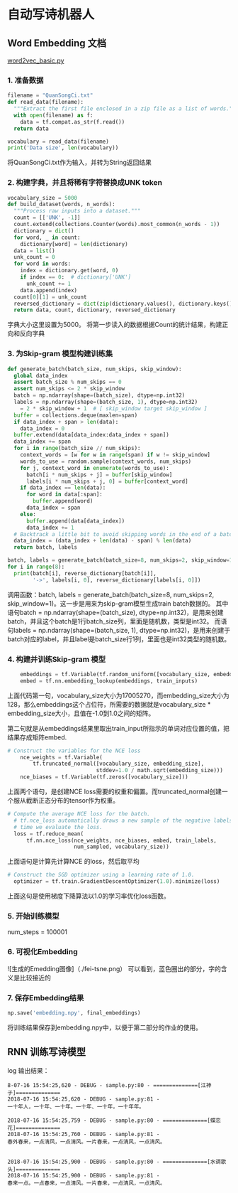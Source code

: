 # 自动写诗机器人

## Word Embedding 文档
[word2vec_basic.py](./word2vec_basic.py)

### 1. 准备数据
```python
filename = "QuanSongCi.txt"
def read_data(filename):
  """Extract the first file enclosed in a zip file as a list of words."""
  with open(filename) as f:
    data = tf.compat.as_str(f.read())
  return data

vocabulary = read_data(filename)
print('Data size', len(vocabulary))
```
将QuanSongCi.txt作为输入，并转为String返回结果

### 2. 构建字典，并且将稀有字符替换成UNK token
```python
vocabulary_size = 5000
def build_dataset(words, n_words):
  """Process raw inputs into a dataset."""
  count = [['UNK', -1]]
  count.extend(collections.Counter(words).most_common(n_words - 1))
  dictionary = dict()
  for word, _ in count:
    dictionary[word] = len(dictionary)
  data = list()
  unk_count = 0
  for word in words:
    index = dictionary.get(word, 0)
    if index == 0:  # dictionary['UNK']
      unk_count += 1
    data.append(index)
  count[0][1] = unk_count
  reversed_dictionary = dict(zip(dictionary.values(), dictionary.keys()))
  return data, count, dictionary, reversed_dictionary
```
字典大小这里设置为5000。
将第一步读入的数据根据Count的统计结果，构建正向和反向字典

### 3. 为Skip-gram 模型构建训练集
```python
def generate_batch(batch_size, num_skips, skip_window):
  global data_index
  assert batch_size % num_skips == 0
  assert num_skips <= 2 * skip_window
  batch = np.ndarray(shape=(batch_size), dtype=np.int32)
  labels = np.ndarray(shape=(batch_size, 1), dtype=np.int32)
    = 2 * skip_window + 1  # [ skip_window target skip_window ]
  buffer = collections.deque(maxlen=span)
  if data_index + span > len(data):
    data_index = 0
  buffer.extend(data[data_index:data_index + span])
  data_index += span
  for i in range(batch_size // num_skips):
    context_words = [w for w in range(span) if w != skip_window]
    words_to_use = random.sample(context_words, num_skips)
    for j, context_word in enumerate(words_to_use):
      batch[i * num_skips + j] = buffer[skip_window]
      labels[i * num_skips + j, 0] = buffer[context_word]
    if data_index == len(data):
      for word in data[:span]:
        buffer.append(word)
      data_index = span
    else:
      buffer.append(data[data_index])
      data_index += 1
  # Backtrack a little bit to avoid skipping words in the end of a batch
  data_index = (data_index + len(data) - span) % len(data)
  return batch, labels

batch, labels = generate_batch(batch_size=8, num_skips=2, skip_window=1)
for i in range(8):
  print(batch[i], reverse_dictionary[batch[i]],
        '->', labels[i, 0], reverse_dictionary[labels[i, 0]])
```
调用函数：batch, labels = generate_batch(batch_size=8, num_skips=2, skip_window=1)。这一步是用来为skip-gram模型生成train batch数据的。
其中语句batch = np.ndarray(shape=(batch_size), dtype=np.int32)，是用来创建batch，并且这个batch是1行batch_size列，里面是随机数，类型是int32。
而语句labels = np.ndarray(shape=(batch_size, 1), dtype=np.int32)，是用来创建于batch对应的label，并且label是batch_size行1列，里面也是int32类型的随机数。

### 4. 构建并训练Skip-gram 模型
```python
    embeddings = tf.Variable(tf.random_uniform([vocabulary_size, embedding_size], -1.0, 1.0))
    embed = tf.nn.embedding_lookup(embeddings, train_inputs)
```
上面代码第一句，vocabulary_size大小为17005270，而embedding_size大小为128，那么embeddings这个占位符，所需要的数据就是vocabulary_size * embedding_size大小，且值在-1.0到1.0之间的矩阵。

第二句就是从embeddings结果里取出train_input所指示的单词对应位置的值，把结果存成矩阵embed.

```python
# Construct the variables for the NCE loss
    nce_weights = tf.Variable(
        tf.truncated_normal([vocabulary_size, embedding_size],
                            stddev=1.0 / math.sqrt(embedding_size)))
    nce_biases = tf.Variable(tf.zeros([vocabulary_size]))

```
上面两个语句，是创建NCE  loss需要的权重和偏置。而truncated_normal创建一个服从截断正态分布的tensor作为权重。

```python
# Compute the average NCE loss for the batch.
  # tf.nce_loss automatically draws a new sample of the negative labels each
  # time we evaluate the loss.
  loss = tf.reduce_mean(
      tf.nn.nce_loss(nce_weights, nce_biases, embed, train_labels,
                     num_sampled, vocabulary_size))
```
上面语句是计算先计算NCE 的loss，然后取平均

```python
# Construct the SGD optimizer using a learning rate of 1.0.
  optimizer = tf.train.GradientDescentOptimizer(1.0).minimize(loss)
```
上面这句是使用梯度下降算法以1.0的学习率优化loss函数。

### 5. 开始训练模型
num_steps = 100001

### 6. 可视化Embedding
![生成的Emedding图像]（./fei-tsne.png）
可以看到，蓝色圈出的部分，字的含义是比较接近的

### 7. 保存Embedding结果
```python
np.save('embedding.npy', final_embeddings)
```
将训练结果保存到embedding.npy中，以便于第二部分的作业的使用。



## RNN 训练写诗模型
log 输出结果：
```
8-07-16 15:54:25,620 - DEBUG - sample.py:80 - ==============[江神子]==============
2018-07-16 15:54:25,620 - DEBUG - sample.py:81 -
一十年人，一十年、一十年。一十年、一十年，一十年年。

2018-07-16 15:54:25,759 - DEBUG - sample.py:80 - ==============[蝶恋花]==============
2018-07-16 15:54:25,760 - DEBUG - sample.py:81 -
春外春来，一点清风，一点清风。一片春来，一点清风，一点清风。


2018-07-16 15:54:25,900 - DEBUG - sample.py:80 - ==============[水调歌头]==============
2018-07-16 15:54:25,900 - DEBUG - sample.py:81 -
春来一点。一点春来，一点清风。一片春来，一点清风，一点清风。
```





